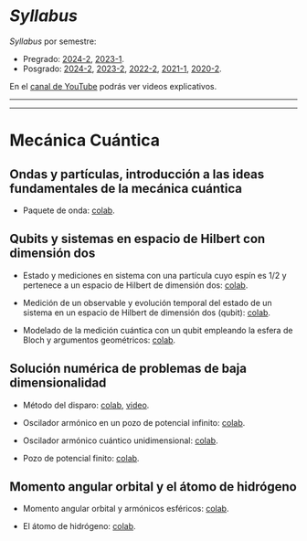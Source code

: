# *Syllabus*

*Syllabus* por semestre: 
  + Pregrado: [2024-2](https://weekapp.co/#/1LMUxfneZYhpscbGGxc_7izFtJqY8waWWchC-KbDAdLM/0), [2023-1](https://weekapp.co/#/1XCX6EsoFYfWEk4qSJZNVYgmANieOjzijifjA-7U_PnI/0).
  + Posgrado: [2024-2](https://weekapp.co/#/Semestre/1fdHzkQhljVQdVapmDkibiWjbtwnIHdPa6G8fgBNnJLY/0), [2023-2](https://weekapp.co/#/Semestre/1Wo4TlAzqDx6nS-QTILJwGet5DIHaXDall4820VR9Mdg/0), [2022-2](https://weekapp.co/#/1H2g0W1caPWldbrk0I_nayFAP6YR2Jd9CzMSJXvvI1Uc/0), [2021-1](https://weekapp.co/#/1e9e0GrFn38glKQeWpfa4EfHZj9sJbOqBbrOTx936-QQ/0), [2020-2](https://weekapp.co/#/1ORJQOC0rXLhaU6Yz8GAoRPX7q2ZNTW0-pwZw_cp46Dc/0).

En el [canal de YouTube](https://www.youtube.com/playlist?list=PLQcmiXk5CJebw46SQwyBWuR65O31VbuB2) podrás ver videos explicativos.

---
---
# Mecánica Cuántica

## Ondas y partículas, introducción a las ideas fundamentales de la mecánica cuántica

+ Paquete de onda: [colab](https://colab.research.google.com/github/davidalejandromiranda/QuantumMechanics/blob/main/notebooks/es_PaqueteDeOnda.ipynb).

## Qubits y sistemas en espacio de Hilbert con dimensión dos

+ Estado y mediciones en sistema con una partícula cuyo espín es 1/2 y pertenece a un espacio de Hilbert de dimensión dos: [colab](https://colab.research.google.com/github/davidalejandromiranda/QuantumMechanics/blob/main/notebooks/es_SistemaEspinUnMedioMedidas.ipynb).

+ Medición de un observable y evolución temporal del estado de un sistema en un espacio de Hilbert de dimensión dos (qubit): [colab](https://colab.research.google.com/github/davidalejandromiranda/QuantumMechanics/blob/main/notebooks/es_EvolucionTemporalQubit.ipynb).

+ Modelado de la medición cuántica con un qubit empleando la esfera de Bloch y argumentos geométricos: [colab](https://colab.research.google.com/github/davidalejandromiranda/QuantumMechanics/blob/main/notebooks/es_ProbabilidadMedidaQubit.ipynb).

## Solución numérica de problemas de baja dimensionalidad

+ Método del disparo: [colab](https://colab.research.google.com/github/davidalejandromiranda/QuantumMechanics/blob/main/notebooks/es_SolucionNumericaMetodoDisparo1D.ipynb), [video](https://youtu.be/MvI0AC8jCks).

+ Oscilador armónico en un pozo de potencial infinito: [colab](https://colab.research.google.com/github/davidalejandromiranda/QuantumMechanics/blob/main/notebooks/es_OsciladorArmonicoEnPozoPotencialInfinito.ipynb).

+ Oscilador armónico cuántico unidimensional: [colab](https://colab.research.google.com/github/davidalejandromiranda/QuantumMechanics/blob/main/notebooks/es_OsciladorArmonico1D.ipynb).

+ Pozo de potencial finito: [colab](https://colab.research.google.com/github/davidalejandromiranda/QuantumMechanics/blob/main/notebooks/es_PozoPotencialFinito.ipynb).

## Momento angular orbital y el átomo de hidrógeno

+ Momento angular orbital y armónicos esféricos: [colab](https://colab.research.google.com/github/davidalejandromiranda/QuantumMechanics/blob/main/notebooks/es_MomentoAngularOrbitalArmonicosEsfericos.ipynb).

+ El átomo de hidrógeno: [colab](https://colab.research.google.com/github/davidalejandromiranda/QuantumMechanics/blob/main/notebooks/es_Hidrogeno.ipynb).
